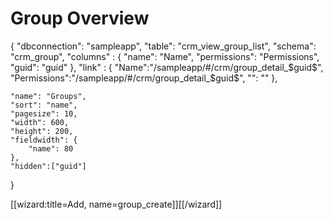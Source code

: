 # Group Overview


<div class="macro macro_sqlgrid">
{
    "dbconnection": "sampleapp",
    "table": "crm_view_group_list",
    "schema": "crm_group",
    "columns" : {
            "name": "Name",
            "permissions": "Permissions",
            "guid": "guid"
            },
    "link" : {
            "Name":"/sampleapp/#/crm/group_detail_$guid$",
            "Permissions":"/sampleapp/#/crm/group_detail_$guid$",
    "": ""
    },
 
    "name": "Groups",
    "sort": "name",
    "pagesize": 10,
    "width": 600,
    "height": 200,
    "fieldwidth": {
        "name": 80
    },
    "hidden":["guid"]
}
</div>

[[wizard:title=Add, name=group_create]][[/wizard]]

